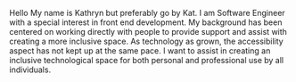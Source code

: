 Hello 
My name is Kathryn but preferably go by Kat. 
I am  Software Engineer with a special interest in front end development. 
My background has been centered on working directly with people to provide support
and assist with creating a more inclusive space. As technology as grown, the accessibility
aspect has not kept up at the same pace. I want to assist in creating an inclusive technological
space for both personal and professional use by all individuals. 
